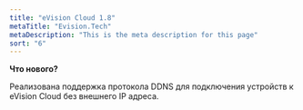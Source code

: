 ```yaml
---
title: "eVision Cloud 1.8"
metaTitle: "Evision.Tech"
metaDescription: "This is the meta description for this page"
sort: "6"
---
```


**Что нового?**  

Реализована поддержка протокола DDNS для подключения устройств к eVision Cloud без внешнего IP адреса.
 
